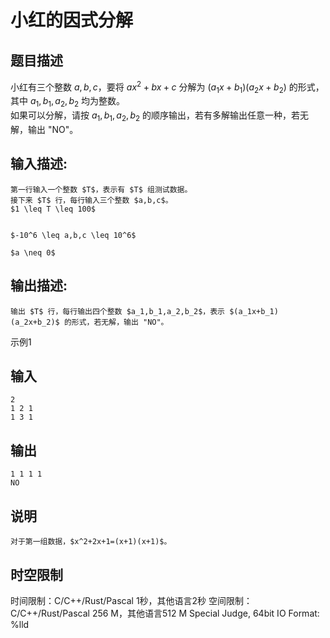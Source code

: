 # 小红的因式分解

## 题目描述

小红有三个整数 $a,b,c$，要将 $ax^2+bx+c$ 分解为 $(a_1x+b_1)(a_2x+b_2)$ 的形式，其中 $a_1,b_1,a_2,b_2$ 均为整数。  
如果可以分解，请按 $a_1,b_1,a_2,b_2$ 的顺序输出，若有多解输出任意一种，若无解，输出 "NO"。

## 输入描述:
    
    
    第一行输入一个整数 $T$，表示有 $T$ 组测试数据。  
    接下来 $T$ 行，每行输入三个整数 $a,b,c$。  
    $1 \leq T \leq 100$  
    
    
    $-10^6 \leq a,b,c \leq 10^6$
    
    $a \neq 0$  
    

## 输出描述:
    
    
    输出 $T$ 行，每行输出四个整数 $a_1,b_1,a_2,b_2$，表示 $(a_1x+b_1)(a_2x+b_2)$ 的形式，若无解，输出 "NO"。

示例1 

## 输入
    
    
    2
    1 2 1
    1 3 1

## 输出
    
    
    1 1 1 1
    NO

## 说明
    
    
    对于第一组数据，$x^2+2x+1=(x+1)(x+1)$。  
    


## 时空限制

时间限制：C/C++/Rust/Pascal 1秒，其他语言2秒
空间限制：C/C++/Rust/Pascal 256 M，其他语言512 M
Special Judge, 64bit IO Format: %lld